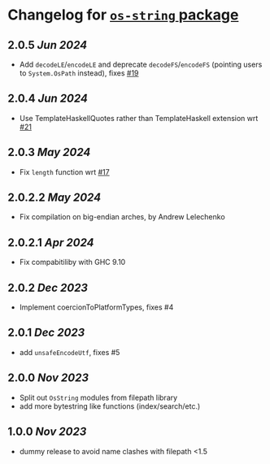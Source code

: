 # Changelog for [`os-string` package](http://hackage.haskell.org/package/os-string)

## 2.0.5 *Jun 2024*

* Add `decodeLE`/`encodeLE` and deprecate `decodeFS`/`encodeFS` (pointing users to `System.OsPath` instead), fixes [#19](https://github.com/haskell/os-string/issues/19)

## 2.0.4 *Jun 2024*

* Use TemplateHaskellQuotes rather than TemplateHaskell extension wrt [#21](https://github.com/haskell/os-string/issues/21)

## 2.0.3 *May 2024*

* Fix `length` function wrt [#17](https://github.com/haskell/os-string/issues/17)

## 2.0.2.2 *May 2024*

* Fix compilation on big-endian arches, by Andrew Lelechenko

## 2.0.2.1 *Apr 2024*

* Fix compabitiliby with GHC 9.10

## 2.0.2 *Dec 2023*

* Implement coercionToPlatformTypes, fixes #4

## 2.0.1 *Dec 2023*

* add `unsafeEncodeUtf`, fixes #5

## 2.0.0 *Nov 2023*

* Split out `OsString` modules from filepath library
* add more bytestring like functions (index/search/etc.)

## 1.0.0 *Nov 2023*

* dummy release to avoid name clashes with filepath <1.5

